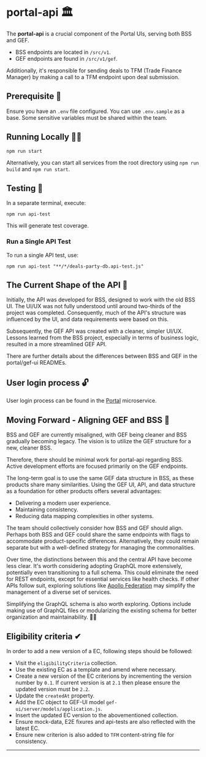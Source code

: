 # portal-api 🏛️

The **portal-api** is a crucial component of the Portal UIs, serving both BSS and GEF.

- BSS endpoints are located in `/src/v1`.
- GEF endpoints are found in `/src/v1/gef`.

Additionally, it's responsible for sending deals to TFM (Trade Finance Manager) by making a call to a TFM endpoint upon deal submission.

## Prerequisite 🧩

Ensure you have an `.env` file configured. You can use `.env.sample` as a base. Some sensitive variables must be shared within the team.

## Running Locally 🏃‍♂️

```shell
npm run start
```

Alternatively, you can start all services from the root directory using `npm run build` and `npm run start`.

## Testing 🧪

In a separate terminal, execute:

```shell
npm run api-test
```

This will generate test coverage.

### **Run a Single API Test**

To run a single API test, use:

```shell
npm run api-test "**/*/deals-party-db.api-test.js"
```

## The Current Shape of the API 📐

Initially, the API was developed for BSS, designed to work with the old BSS UI. The UI/UX was not fully understood until around two-thirds of the project was completed. Consequently, much of the API's structure was influenced by the UI, and data requirements were based on this.

Subsequently, the GEF API was created with a cleaner, simpler UI/UX. Lessons learned from the BSS project, especially in terms of business logic, resulted in a more streamlined GEF API.

There are further details about the differences between BSS and GEF in the portal/gef-ui READMEs.

## User login process 🔓

User login process can be found in the [Portal](../portal/README.md) microservice.

## Moving Forward - Aligning GEF and BSS 🚀

BSS and GEF are currently misaligned, with GEF being cleaner and BSS gradually becoming legacy. The vision is to utilize the GEF structure for a new, cleaner BSS.

Therefore, there should be minimal work for portal-api regarding BSS. Active development efforts are focused primarily on the GEF endpoints.

The long-term goal is to use the same GEF data structure in BSS, as these products share many similarities. Using the GEF UI, API, and data structure as a foundation for other products offers several advantages:

- Delivering a modern user experience.
- Maintaining consistency.
- Reducing data mapping complexities in other systems.

The team should collectively consider how BSS and GEF should align. Perhaps both BSS and GEF could share the same endpoints with flags to accommodate product-specific differences. Alternatively, they could remain separate but with a well-defined strategy for managing the commonalities.

Over time, the distinctions between this and the central API have become less clear. It's worth considering adopting GraphQL more extensively, potentially even transitioning to a full schema. This could eliminate the need for REST endpoints, except for essential services like health checks. If other APIs follow suit, exploring solutions like [Apollo Federation](https://www.apollographql.com/docs/federation/) may simplify the management of a diverse set of services.

Simplifying the GraphQL schema is also worth exploring. Options include making use of GraphQL files or modularizing the existing schema for better organization and maintainability. 🧩🚀

## Eligibility criteria ✔

In order to add a new version of a EC, following steps should be followed:

- Visit the `eligibilityCriteria` collection.
- Use the existing EC as a template and amend where necessary.
- Create a new version of the EC criterions by incrementing the version number by `0.1`. If current version is at `2.1` then please ensure the updated version must be `2.2`.
- Update the `createdAt` property.
- Add the EC object to GEF-UI model `gef-ui/server/models/application.js`.
- Insert the updated EC version to the abovementioned collection.
- Ensure mock-data, E2E fixures and api-tests are also reflected with the latest EC.
- Ensure new criterion is also added to `TFM` content-string file for consistency.

---
